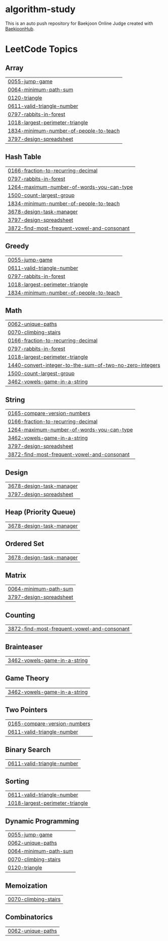 # algorithm-study
This is an auto push repository for Baekjoon Online Judge created with [BaekjoonHub](https://github.com/BaekjoonHub/BaekjoonHub).

<!---LeetCode Topics Start-->
# LeetCode Topics
## Array
|  |
| ------- |
| [0055-jump-game](https://github.com/kim-na-ram/algorithm-study/tree/master/0055-jump-game) |
| [0064-minimum-path-sum](https://github.com/kim-na-ram/algorithm-study/tree/master/0064-minimum-path-sum) |
| [0120-triangle](https://github.com/kim-na-ram/algorithm-study/tree/master/0120-triangle) |
| [0611-valid-triangle-number](https://github.com/kim-na-ram/algorithm-study/tree/master/0611-valid-triangle-number) |
| [0797-rabbits-in-forest](https://github.com/kim-na-ram/algorithm-study/tree/master/0797-rabbits-in-forest) |
| [1018-largest-perimeter-triangle](https://github.com/kim-na-ram/algorithm-study/tree/master/1018-largest-perimeter-triangle) |
| [1834-minimum-number-of-people-to-teach](https://github.com/kim-na-ram/algorithm-study/tree/master/1834-minimum-number-of-people-to-teach) |
| [3797-design-spreadsheet](https://github.com/kim-na-ram/algorithm-study/tree/master/3797-design-spreadsheet) |
## Hash Table
|  |
| ------- |
| [0166-fraction-to-recurring-decimal](https://github.com/kim-na-ram/algorithm-study/tree/master/0166-fraction-to-recurring-decimal) |
| [0797-rabbits-in-forest](https://github.com/kim-na-ram/algorithm-study/tree/master/0797-rabbits-in-forest) |
| [1264-maximum-number-of-words-you-can-type](https://github.com/kim-na-ram/algorithm-study/tree/master/1264-maximum-number-of-words-you-can-type) |
| [1500-count-largest-group](https://github.com/kim-na-ram/algorithm-study/tree/master/1500-count-largest-group) |
| [1834-minimum-number-of-people-to-teach](https://github.com/kim-na-ram/algorithm-study/tree/master/1834-minimum-number-of-people-to-teach) |
| [3678-design-task-manager](https://github.com/kim-na-ram/algorithm-study/tree/master/3678-design-task-manager) |
| [3797-design-spreadsheet](https://github.com/kim-na-ram/algorithm-study/tree/master/3797-design-spreadsheet) |
| [3872-find-most-frequent-vowel-and-consonant](https://github.com/kim-na-ram/algorithm-study/tree/master/3872-find-most-frequent-vowel-and-consonant) |
## Greedy
|  |
| ------- |
| [0055-jump-game](https://github.com/kim-na-ram/algorithm-study/tree/master/0055-jump-game) |
| [0611-valid-triangle-number](https://github.com/kim-na-ram/algorithm-study/tree/master/0611-valid-triangle-number) |
| [0797-rabbits-in-forest](https://github.com/kim-na-ram/algorithm-study/tree/master/0797-rabbits-in-forest) |
| [1018-largest-perimeter-triangle](https://github.com/kim-na-ram/algorithm-study/tree/master/1018-largest-perimeter-triangle) |
| [1834-minimum-number-of-people-to-teach](https://github.com/kim-na-ram/algorithm-study/tree/master/1834-minimum-number-of-people-to-teach) |
## Math
|  |
| ------- |
| [0062-unique-paths](https://github.com/kim-na-ram/algorithm-study/tree/master/0062-unique-paths) |
| [0070-climbing-stairs](https://github.com/kim-na-ram/algorithm-study/tree/master/0070-climbing-stairs) |
| [0166-fraction-to-recurring-decimal](https://github.com/kim-na-ram/algorithm-study/tree/master/0166-fraction-to-recurring-decimal) |
| [0797-rabbits-in-forest](https://github.com/kim-na-ram/algorithm-study/tree/master/0797-rabbits-in-forest) |
| [1018-largest-perimeter-triangle](https://github.com/kim-na-ram/algorithm-study/tree/master/1018-largest-perimeter-triangle) |
| [1440-convert-integer-to-the-sum-of-two-no-zero-integers](https://github.com/kim-na-ram/algorithm-study/tree/master/1440-convert-integer-to-the-sum-of-two-no-zero-integers) |
| [1500-count-largest-group](https://github.com/kim-na-ram/algorithm-study/tree/master/1500-count-largest-group) |
| [3462-vowels-game-in-a-string](https://github.com/kim-na-ram/algorithm-study/tree/master/3462-vowels-game-in-a-string) |
## String
|  |
| ------- |
| [0165-compare-version-numbers](https://github.com/kim-na-ram/algorithm-study/tree/master/0165-compare-version-numbers) |
| [0166-fraction-to-recurring-decimal](https://github.com/kim-na-ram/algorithm-study/tree/master/0166-fraction-to-recurring-decimal) |
| [1264-maximum-number-of-words-you-can-type](https://github.com/kim-na-ram/algorithm-study/tree/master/1264-maximum-number-of-words-you-can-type) |
| [3462-vowels-game-in-a-string](https://github.com/kim-na-ram/algorithm-study/tree/master/3462-vowels-game-in-a-string) |
| [3797-design-spreadsheet](https://github.com/kim-na-ram/algorithm-study/tree/master/3797-design-spreadsheet) |
| [3872-find-most-frequent-vowel-and-consonant](https://github.com/kim-na-ram/algorithm-study/tree/master/3872-find-most-frequent-vowel-and-consonant) |
## Design
|  |
| ------- |
| [3678-design-task-manager](https://github.com/kim-na-ram/algorithm-study/tree/master/3678-design-task-manager) |
| [3797-design-spreadsheet](https://github.com/kim-na-ram/algorithm-study/tree/master/3797-design-spreadsheet) |
## Heap (Priority Queue)
|  |
| ------- |
| [3678-design-task-manager](https://github.com/kim-na-ram/algorithm-study/tree/master/3678-design-task-manager) |
## Ordered Set
|  |
| ------- |
| [3678-design-task-manager](https://github.com/kim-na-ram/algorithm-study/tree/master/3678-design-task-manager) |
## Matrix
|  |
| ------- |
| [0064-minimum-path-sum](https://github.com/kim-na-ram/algorithm-study/tree/master/0064-minimum-path-sum) |
| [3797-design-spreadsheet](https://github.com/kim-na-ram/algorithm-study/tree/master/3797-design-spreadsheet) |
## Counting
|  |
| ------- |
| [3872-find-most-frequent-vowel-and-consonant](https://github.com/kim-na-ram/algorithm-study/tree/master/3872-find-most-frequent-vowel-and-consonant) |
## Brainteaser
|  |
| ------- |
| [3462-vowels-game-in-a-string](https://github.com/kim-na-ram/algorithm-study/tree/master/3462-vowels-game-in-a-string) |
## Game Theory
|  |
| ------- |
| [3462-vowels-game-in-a-string](https://github.com/kim-na-ram/algorithm-study/tree/master/3462-vowels-game-in-a-string) |
## Two Pointers
|  |
| ------- |
| [0165-compare-version-numbers](https://github.com/kim-na-ram/algorithm-study/tree/master/0165-compare-version-numbers) |
| [0611-valid-triangle-number](https://github.com/kim-na-ram/algorithm-study/tree/master/0611-valid-triangle-number) |
## Binary Search
|  |
| ------- |
| [0611-valid-triangle-number](https://github.com/kim-na-ram/algorithm-study/tree/master/0611-valid-triangle-number) |
## Sorting
|  |
| ------- |
| [0611-valid-triangle-number](https://github.com/kim-na-ram/algorithm-study/tree/master/0611-valid-triangle-number) |
| [1018-largest-perimeter-triangle](https://github.com/kim-na-ram/algorithm-study/tree/master/1018-largest-perimeter-triangle) |
## Dynamic Programming
|  |
| ------- |
| [0055-jump-game](https://github.com/kim-na-ram/algorithm-study/tree/master/0055-jump-game) |
| [0062-unique-paths](https://github.com/kim-na-ram/algorithm-study/tree/master/0062-unique-paths) |
| [0064-minimum-path-sum](https://github.com/kim-na-ram/algorithm-study/tree/master/0064-minimum-path-sum) |
| [0070-climbing-stairs](https://github.com/kim-na-ram/algorithm-study/tree/master/0070-climbing-stairs) |
| [0120-triangle](https://github.com/kim-na-ram/algorithm-study/tree/master/0120-triangle) |
## Memoization
|  |
| ------- |
| [0070-climbing-stairs](https://github.com/kim-na-ram/algorithm-study/tree/master/0070-climbing-stairs) |
## Combinatorics
|  |
| ------- |
| [0062-unique-paths](https://github.com/kim-na-ram/algorithm-study/tree/master/0062-unique-paths) |
<!---LeetCode Topics End-->
